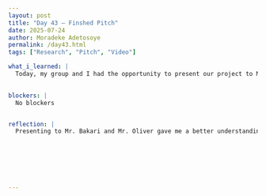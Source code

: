 ```yaml
---
layout: post
title: "Day 43 – Finshed Pitch"
date: 2025-07-24
author: Moradeke Adetosoye
permalink: /day43.html
tags: ["Research", "Pitch", "Video"]

what_i_learned: |
  Today, my group and I had the opportunity to present our project to Mr. Bakari from The Sports and Entertainment Group and Mr. Oliver from New York Public Radio. During the meeting, they asked several clarifying questions that pushed us to think more critically about our project’s purpose and structure. They also gave us useful suggestions on additional features we could include or ways to improve how we communicate our ideas. Their insights helped us identify a few areas we hadn’t fully developed. After the presentation, we shifted our focus back to the 90-second elevator pitch, working on final edits to the script and visuals. We made adjustments based on the feedback and practiced how to present it clearly and confidently before submitting.

  
blockers: |
  No blockers


reflection: |
  Presenting to Mr. Bakari and Mr. Oliver gave me a better understanding of how our project is viewed by professionals outside of our immediate circle. Their questions highlighted areas we needed to explain more clearly, and their suggestions opened up new ideas we hadn’t considered before. It reminded me that feedback isn’t just about fixing mistakes—it’s about finding ways to grow and improve. Working on the elevator pitch right after the meeting also helped me apply their input right away, which made the process feel more purposeful. It was a good reminder to always stay open to critique and be ready to adjust.






  
---
```


